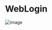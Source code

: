 # WebLogin
![image](https://github.com/user-attachments/assets/435d1d2f-499d-4a4b-8f28-4de6daad4341)
